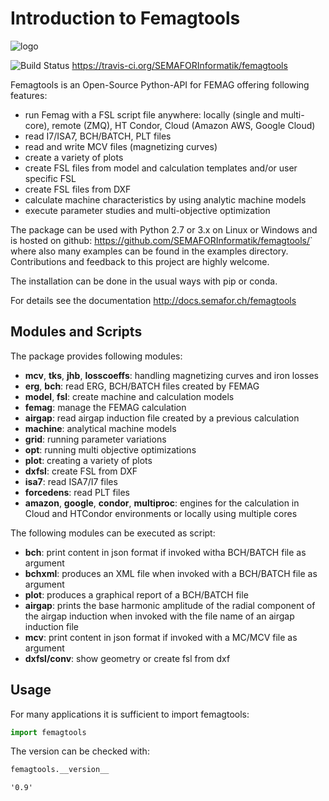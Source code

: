 
# Introduction to Femagtools

![logo](https://github.com/SEMAFORInformatik/femagtools/raw/master/docs/img/femagtools.png)

![Build Status](https://travis-ci.org/SEMAFORInformatik/femagtools.svg?branch=master)
https://travis-ci.org/SEMAFORInformatik/femagtools

Femagtools is an Open-Source Python-API for FEMAG offering following features:

* run Femag with a FSL script file anywhere:
  locally (single and multi-core), remote (ZMQ), HT Condor, Cloud (Amazon AWS, Google Cloud)
* read I7/ISA7, BCH/BATCH, PLT files
* read and write MCV files (magnetizing curves)
* create a variety of plots
* create FSL files from model and calculation templates and/or user specific FSL
* create FSL files from DXF
* calculate machine characteristics by using analytic machine models
* execute parameter studies and multi-objective optimization

The package can be used with Python 2.7 or 3.x on Linux or Windows and is hosted on github: <https://github.com/SEMAFORInformatik/femagtools/>` where also many examples can be found in the examples directory. Contributions and feedback to this project are highly welcome.

The installation can be done in the usual ways with pip or conda.

For details see the documentation <http://docs.semafor.ch/femagtools>

## Modules and Scripts

The package provides following modules:

* __mcv__, __tks__, __jhb__, __losscoeffs__: handling magnetizing curves and iron losses
* __erg__, __bch__: read ERG, BCH/BATCH files created by FEMAG
* __model__, __fsl__: create machine and calculation models
* __femag__: manage the FEMAG calculation
* __airgap__: read airgap induction file created by a previous calculation
* __machine__: analytical machine models
* __grid__: running parameter variations
* __opt__: running multi objective optimizations
* __plot__: creating a variety of plots
* __dxfsl__: create FSL from DXF
* __isa7__: read ISA7/I7 files
* __forcedens__: read PLT files
* __amazon__, __google__, __condor__, __multiproc__: engines for the calculation in Cloud and HTCondor environments or locally using multiple cores

The following modules can be executed as script:

* __bch__: print content in json format if invoked witha BCH/BATCH file as argument
* __bchxml__: produces an XML file when invoked with a BCH/BATCH file as argument
* __plot__: produces a graphical report of a BCH/BATCH file
* __airgap__: prints the base harmonic amplitude of the radial component of the airgap induction when invoked with the file name of an airgap induction file
* __mcv__: print content in json format if invoked with a MC/MCV file as argument
* __dxfsl/conv__: show geometry or create fsl from dxf

## Usage
For many applications it is sufficient to import femagtools:


```python
import femagtools
```

The version can be checked with:


```python
femagtools.__version__
```




    '0.9'


